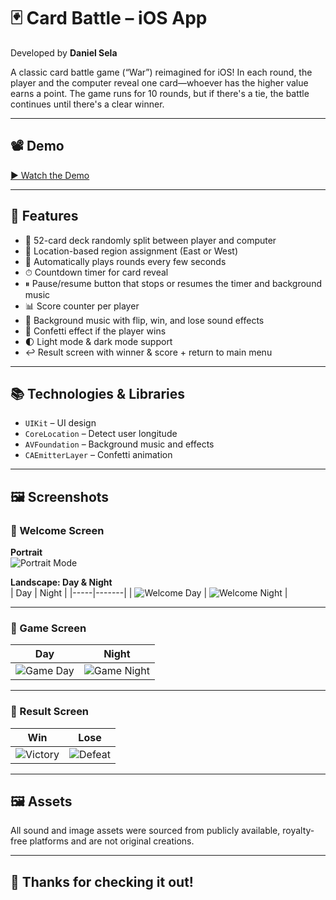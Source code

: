 # 🃏 Card Battle – iOS App

Developed by **Daniel Sela**

A classic card battle game (“War”) reimagined for iOS! In each round, the player and the computer reveal one card—whoever has the higher value earns a point. The game runs for 10 rounds, but if there's a tie, the battle continues until there's a clear winner.

---

## 📽 Demo

[▶ Watch the Demo](./example.mov)

---

## 📱 Features

- 🎴 52-card deck randomly split between player and computer
- 📍 Location-based region assignment (East or West)
- 🔁 Automatically plays rounds every few seconds
- ⏱ Countdown timer for card reveal
- ⏸ Pause/resume button that stops or resumes the timer and background music
- 📊 Score counter per player
- 🎵 Background music with flip, win, and lose sound effects
- 🎉 Confetti effect if the player wins
- 🌓 Light mode & dark mode support
- ↩️ Result screen with winner & score + return to main menu

---

## 📚 Technologies & Libraries

- `UIKit` – UI design
- `CoreLocation` – Detect user longitude
- `AVFoundation` – Background music and effects
- `CAEmitterLayer` – Confetti animation

---

## 🖼 Screenshots

### 🔹 Welcome Screen

**Portrait**  
![Portrait Mode](./1.png)

**Landscape: Day & Night**  
| Day | Night |
|-----|-------|
| ![Welcome Day](./2.png) | ![Welcome Night](./3.png) |

---

### 🔹 Game Screen

| Day | Night |
|-----|-------|
| ![Game Day](./4.png) | ![Game Night](./5.png) |

---

### 🔹 Result Screen

| Win | Lose |
|-----|------|
| ![Victory](./6.png) | ![Defeat](./7.png) |

---

## 🖼 Assets

All sound and image assets were sourced from publicly available, royalty-free platforms and are not original creations.

---

## 🙌 Thanks for checking it out!
